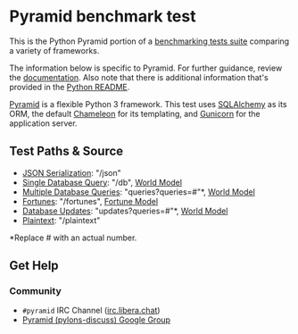 # Pyramid benchmark test

This is the Python Pyramid portion of a [benchmarking tests suite](../../) 
comparing a variety of frameworks.

The information below is specific to Pyramid. For further guidance, 
review the [documentation](https://github.com/TechEmpower/FrameworkBenchmarks/wiki). 
Also note that there is additional information that's provided in 
the [Python README](../).

[Pyramid](http://www.pylonsproject.org/) is a flexible Python 3 framework.
This test uses [SQLAlchemy](http://www.sqlalchemy.org/) as its ORM, the default
[Chameleon](http://www.pylonsproject.org/) for its templating, and
[Gunicorn](https://github.com/benoitc/gunicorn) for the application server.

## Test Paths & Source

* [JSON Serialization](frameworkbenchmarks/tests.py): "/json"
* [Single Database Query](frameworkbenchmarks/tests.py): "/db", [World Model](frameworkbenchmarks/models.py)
* [Multiple Database Queries](frameworkbenchmarks/tests.py): "queries?queries=#"*, [World Model](frameworkbenchmarks/models.py)
* [Fortunes](frameworkbenchmarks/tests.py): "/fortunes", [Fortune Model](frameworkbenchmarks/models.py)
* [Database Updates](frameworkbenchmarks/tests.py): "updates?queries=#"*, [World Model](frameworkbenchmarks/models.py)
* [Plaintext](frameworkbenchmarks/tests.py): "/plaintext"

*Replace # with an actual number.

## Get Help

### Community

* `#pyramid` IRC Channel ([irc.libera.chat](https://libera.chat))
* [Pyramid (pylons-discuss) Google Group](https://groups.google.com/forum/#!forum/pylons-discuss)
